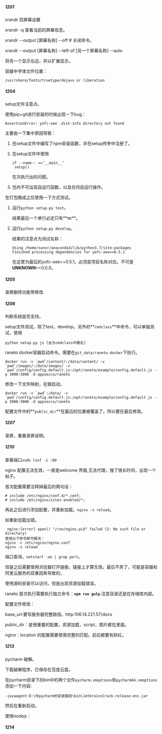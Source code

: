 ##### 1201 

xrandr 双屏幕设置

xrandr -q 查看当前的屏幕信息。

xrandr --output [屏幕名称] --off # 关闭命令。

xrandr --output [屏幕名称] --left-of [另一个屏幕名称] --auto

将另一个显示左边，并以扩展显示。

容器中字体文件位置：

```
/usr/share/fonts/truetype/dejavu or liberation
```



##### 1204

setup文件注意点。

使用pip+git进行安装的时候出现一下bug：

```
AssertionError: yofc-oee .dist-info directory not found
```

主要由一下集中原因导致：

1. 在setup文件中编写了npm安装函数，并在setup传参中注册了。

2. 在setup文件中使用

   ```
   if --name-- ==‘__main__’
   	setup()
   ```

   在次执行出的问题。

3. 包内不可出现自运行函数，以及任何自运行操作。

在打包晚成之后使用一下方式测试。

1. 运行`python setup.py test`。

   结果最后一个单行必定只有**`OK`**。

2. 运行`python setup.py develop`。

   结果的注意点为测试名称：

   ```
   Using /home/sunxr/anaconda3/lib/python3.7/site-packages
   Finished processing dependencies for yofc-oee==0.5.1
   ```

   在这里为最后的yofc-oee==0.5.1。必须是项目名称对应。不可是**UNKNOWN**==0.0.0。



##### 1205

录屏删除功能带修改.



##### 1206

判断系统是否支持。

setup文件测试。除了test，develop，另外的**`cmdclass`**中命令，可以单独测试，使用

`python setup.py js [此为cmdclass中键名]`

raneto docker容器启动命令。需要在`git_data/raneto-docker`下执行。

```
docker run -v `pwd`/content/:/data/content/ -v `pwd`/images/:/data/images/ -v `pwd`/config/config.default.js:/opt/raneto/example/config.default.js -p 3000:3000 -d appsecco/raneto
```

修改一下文件映射，在做启动。

```
docker run -v `pwd`:/data/ -v `pwd`/config/config.default.js:/opt/raneto/example/config.default.js -p 3000:3000 -d appsecco/raneto
```

配置文件中的**`public_dir`**在最后的位置被覆盖了。所以要在最后修改。

##### 1207

录屏，重置录屏说明。

##### 1210

查看端口`sudo lsof -i :80`

nginx 配置无法生效，一直是welcome 界面,无法代理，搜了很长时间，出现一个帖子。

首次配置需要注释掉最后的两句话：

```
# include /etc/nginx/conf.d/*.conf;
# include /etc/nginx/sites-enabled/*;
```

再此之后进行添加配置，并重新加载。`nginx -s reload`。

如重新加载出错。

```
 nginx:[error] open() "/run/nginx.pid" failed (2: No such file or directory)
使用以下命令即可解决：
nginx -c /etc/nginx/nginx.conf
nginx -s reload
```



端口查询，`netstart -an | grep port`。

但是之后需要使用浏览器打开链接，链接上才算生效。最后不弄了，可能是容器和阿里云服务的双重因素导致的。

使用源码安装可以访问，但是出现资源加载错误。

raneto 首次执行需要执行独立命令：**`npm run gulp`**.注意目录还是在存储库内部。

配置文件修改：

base_url:要写服务器完整路径。http:106.14.221.57/docs

public_dir：是很重要的配置，资源加载，script，图片都在里面。

nginx：location 的配置需要使用完整的匹配。前后都要有斜杠。



##### 1213

pycharm 破解。

下载破解程序，已保存在百度云盘。

在pycharm目录下的bin中的两个文件`pycharm.vmoptions`和`pycharm64.vmoptions`添加一下内容:

```
-javaagent:D:\你pycharm的安装路径\bin\JetbrainsCrack-release-enc.jar
```

然后在重新启动。

使用nodejs：



##### 1214

